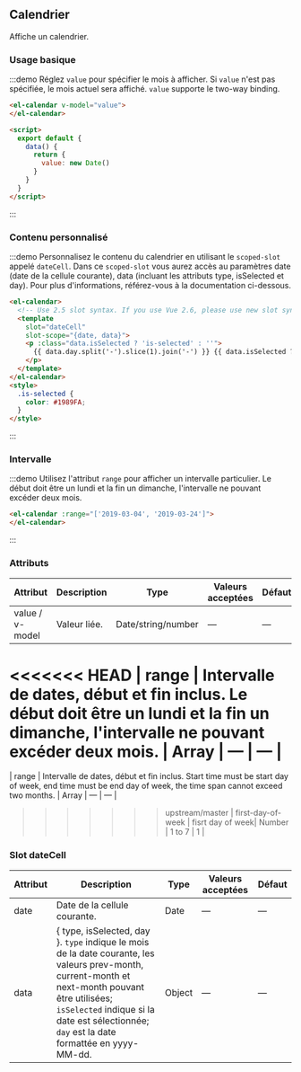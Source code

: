 ## Calendrier

Affiche un calendrier.

### Usage basique

:::demo Réglez `value` pour spécifier le mois à afficher. Si `value` n'est pas spécifiée, le mois actuel sera affiché. `value` supporte le two-way binding.
```html
<el-calendar v-model="value">
</el-calendar>

<script>
  export default {
    data() {
      return {
        value: new Date()
      }
    }
  }
</script>
```
:::

### Contenu personnalisé

:::demo Personnalisez le contenu du calendrier en utilisant le `scoped-slot` appelé `dateCell`. Dans ce `scoped-slot` vous aurez accès au paramètres date (date de la cellule courante), data (incluant les attributs type, isSelected et day). Pour plus d'informations, référez-vous à la documentation ci-dessous.
```html
<el-calendar>
  <!-- Use 2.5 slot syntax. If you use Vue 2.6, please use new slot syntax-->
  <template
    slot="dateCell"
    slot-scope="{date, data}">
    <p :class="data.isSelected ? 'is-selected' : ''">
      {{ data.day.split('-').slice(1).join('-') }} {{ data.isSelected ? '✔️' : ''}}
    </p>
  </template>
</el-calendar>
<style>
  .is-selected {
    color: #1989FA;
  }
</style>
```
:::

### Intervalle

:::demo Utilisez l'attribut `range` pour afficher un intervalle particulier. Le début doit être un lundi et la fin un dimanche, l'intervalle ne pouvant excéder deux mois.
```html
<el-calendar :range="['2019-03-04', '2019-03-24']">
</el-calendar>
```
:::

### Attributs

| Attribut          | Description   | Type      | Valeurs acceptées     | Défaut   |
|------------------ |-------------- |---------- |---------------------- |--------- |
| value / v-model   | Valeur liée.  | Date/string/number | —            | —        |
<<<<<<< HEAD
| range             | Intervalle de dates, début et fin inclus. Le début doit être un lundi et la fin un dimanche, l'intervalle ne pouvant excéder deux mois. | Array     | —           | —      |
=======
| range             | Intervalle de dates, début et fin inclus. Start time must be start day of week, end time must be end day of week, the time span cannot exceed two months. | Array     | —           | —      |
>>>>>>> upstream/master
| first-day-of-week | fisrt day of week| Number | 1 to 7                |  1       |

### Slot dateCell

| Attribut       | Description   | Type      | Valeurs acceptées       | Défaut  |
|-----------------|-------------- |---------- |---------------------- |--------- |
| date            | Date de la cellule courante.  | Date      | —                     | —        |
| data            | { type, isSelected, day }. `type` indique le mois de la date courante, les valeurs prev-month, current-month et next-month pouvant être utilisées; `isSelected` indique si la date est sélectionnée; `day` est la date formattée en yyyy-MM-dd.    | Object      | —           | —      |
